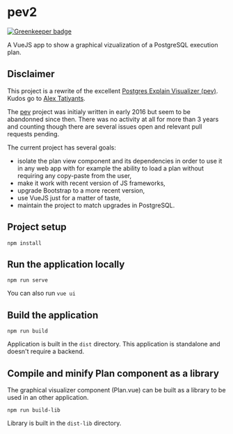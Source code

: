 # pev2

[![Greenkeeper badge](https://badges.greenkeeper.io/dalibo/pev2.svg)](https://greenkeeper.io/)

A VueJS app to show a graphical vizualization of a PostgreSQL execution plan.

## Disclaimer

This project is a rewrite of the excellent [Postgres Explain Visualizer
(pev)][pev]. Kudos go to [Alex Tatiyants][atatiyan].

The [pev][pev] project was initialy written in early 2016 but seem to be
abandonned since then. There was no activity at all for more than 3 years and
counting though there are several issues open and relevant pull requests
pending.

The current project has several goals:

- isolate the plan view component and its dependencies in order to use it in
  any web app with for example the ability to load a plan without requiring
  any copy-paste from the user,
- make it work with recent version of JS frameworks,
- upgrade Bootstrap to a more recent version,
- use VueJS just for a matter of taste,
- maintain the project to match upgrades in PostgreSQL.

## Project setup

```
npm install
```

## Run the application locally

```
npm run serve
```

You can also run `vue ui`

## Build the application

```
npm run build
```

Application is built in the `dist` directory. This application is standalone
and doesn't require a backend.

## Compile and minify Plan component as a library

The graphical visualizer component (Plan.vue) can be built as a library to be
used in an other application.

```
npm run build-lib
```

Library is built in the `dist-lib` directory.

[pev]: https://github.com/AlexTatiyants/pev
[atatiyan]: https://github.com/AlexTatiyants
